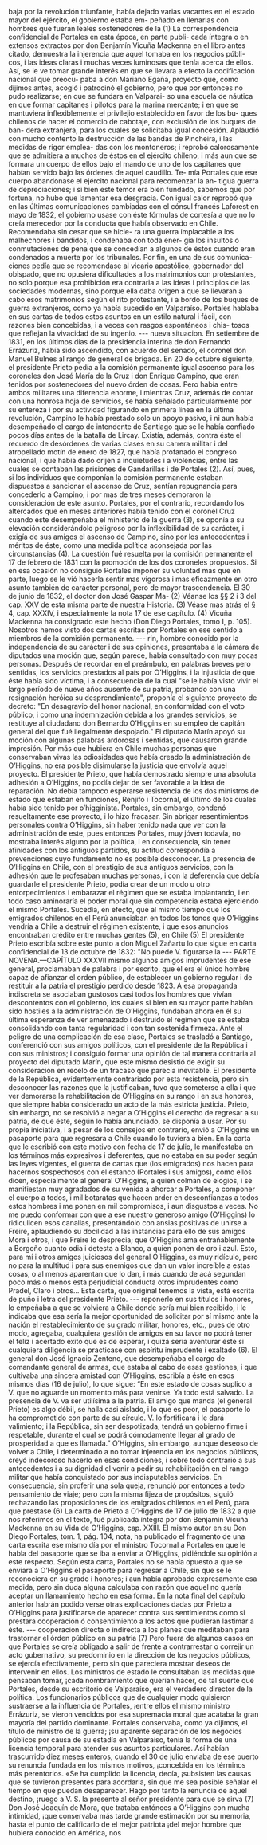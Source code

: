 baja por la revolución triunfante, había dejado varias vacantes en el estado mayor del ejército, el gobierno estaba em- peñado en llenarlas con hombres que fueran leales sostenedores de la (1) La correspondencia confidencial de Portales en esta época, en parte publi- cada íntegra o en extensos extractos por don Benjamín Vicuña Mackenna en el libro antes citado, demuestra la injerencia que aquel tomaba en los negocios públi- cos, i las ideas claras i muchas veces luminosas que tenía acerca de ellos. Así, se le ve tomar grande interés en que se llevara a efecto la codificación nacional que preocu- paba a don Mariano Egaña, proyecto que, como dijimos antes, acogió i patrocinó el gobierno, pero que por entonces no pudo realizarse; en que se fundara en Valparai- so una escuela de náutica en que formar capitanes i pilotos para la marina mercante; i en que se mantuviera inflexiblemente el privilejio establecido en favor de los bu- ques chilenos de hacer el comercio de cabotaje, con exclusión de los buques de ban- dera extranjera, para los cuales se solicitaba igual concesión. Aplaudió con mucho contento la destrucción de las bandas de Pincheira, i las medidas de rigor emplea- das con los montoneros; i reprobó calorosamente que se admitiera a muchos de éstos en el ejército chileno, i más aun que se formara un cuerpo de ellos bajo el mando de uno de los capitanes que habían servido bajo las órdenes de aquel caudillo. Te- mía Portales que ese cuerpo abandonase el ejército nacional para recomenzar la an- tigua guerra de depreciaciones; i si bien este temor era bien fundado, sabemos que por fortuna, no hubo que lamentar esa desgracia. Con igual calor reprobó que en las últimas comunicaciones cambiadas con el cónsul francés Laforest en mayo de 1832, el gobierno usase con éste fórmulas de cortesía a que no lo creía merecedor por la conducta que había observado en Chile. Recomendaba sin cesar que se hicie- ra una guerra implacable a los malhechores i bandidos, i condenaba con toda ener- gía los insultos o conmutaciones de pena que se concedían a algunos de éstos cuando eran condenados a muerte por los tribunales. Por fin, en una de sus comunica- ciones pedía que se recomendase al vicario apostólico, gobernador del obispado, que no opusiera dificultades a los matrimonios con protestantes, no solo porque esa prohibición era contraria a las ideas i principios de las sociedades modernas, sino porque ella daba origen a que se llevaran a cabo esos matrimonios según el rito protestante, i a bordo de los buques de guerra extranjeros, como ya había sucedido en Valparaíso. Portales hablaba en sus cartas de todos estos asuntos en un estilo natural i fácil, con razones bien concebidas, i a veces con rasgos espontáneos i chis- tosos que reflejan la vivacidad de su ingenio. --- nueva situacion. En setiembre de 1831, en los últimos días de la presidencia interina de don Fernando Errázuriz, había sido ascendido, con acuerdo del senado, el coronel don Manuel Bulnes al rango de general de brigada. En 20 de octubre siguiente, el presidente Prieto pedía a la comisión permanente igual ascenso para los coroneles don José María de la Cruz i don Enrique Campino, que eran tenidos por sostenedores del nuevo órden de cosas. Pero había entre ambos militares una diferencia enorme, i mientras Cruz, además de contar con una honrosa hoja de servicios, se había señalado particularmente por su entereza i por su actividad figurando en primera línea en la última revolución, Campino le había prestado solo un apoyo pasivo, i ni aun había desempeñado el cargo de intendente de Santiago que se le había confiado pocos días antes de la batalla de Lircay. Existía, además, contra éste el recuerdo de desórdenes de varias clases en su carrera militar i del atropellado motín de enero de 1827, que había profanado el congreso nacional, i que había dado orijen a inquietudes i a violencias, entre las cuales se contaban las prisiones de Gandarillas i de Portales (2). Así, pues, si los individuos que componían la comisión permanente estaban dispuestos a sancionar el ascenso de Cruz, sentían repugnancia para concederlo a Campino; i por mas de tres meses demoraron la consideración de este asunto. Portales, por el contrario, recordando los altercados que en meses anteriores había tenido con el coronel Cruz cuando éste desempeñaba el ministerio de la guerra (3), se oponía a su elevación considerándolo peligroso por la inflexibilidad de su carácter, i exigía de sus amigos el ascenso de Campino, sino por los antecedentes i méritos de éste, como una medida política aconsejada por las circunstancias (4). La cuestión fué resuelta por la comisión permanente el 17 de febrero de 1831 con la promoción de los dos coroneles propuestos. Si en esa ocasión no consiguió Portales imponer su voluntad mas que en parte, luego se le vió hacerla sentir mas vigorosa i mas eficazmente en otro asunto también de carácter personal, pero de mayor trascendencia. El 30 de junio de 1832, el doctor don José Gaspar Ma- (2) Véanse los §§ 2 i 3 del cap. XXV de esta misma parte de nuestra Historia. (3) Véase mas atrás el § 4, cap. XXXIV, i especialmente la nota 17 de ese capítulo. (4) Vicuña Mackenna ha consignado este hecho (Don Diego Portales, tomo I, p. 105). Nosotros hemos visto dos cartas escritas por Portales en ese sentido a miembros de la comisión permanente. --- rin, hombre conocido por la independencia de su carácter i de sus opiniones, presentaba a la cámara de diputados una moción que, según parece, había consultado con muy pocas personas. Después de recordar en el preámbulo, en palabras breves pero sentidas, los servicios prestados al país por O’Higgins, i la injusticia de que éste había sido víctima, i a consecuencia de la cual "se le había visto vivir el largo período de nueve años ausente de su patria, probando con una resignación heróica su desprendimiento", proponía el siguiente proyecto de decreto: "En desagravio del honor nacional, en conformidad con el voto público, i como una indemnización debida a los grandes servicios, se restituye al ciudadano don Bernardo O’Higgins en su empleo de capitán general del que fué ilegalmente despojado." El diputado Marín apoyó su moción con algunas palabras ardorosas i sentidas, que causaron grande impresión. Por más que hubiera en Chile muchas personas que conservaban vivas las odiosidades que había creado la administración de O’Higgins, no era posible disimularse la justicia que envolvía aquel proyecto. El presidente Prieto, que había demostrado siempre una absoluta adhesión a O’Higgins, no podía dejar de ser favorable a la idea de reparación. No debía tampoco esperarse resistencia de los dos ministros de estado que estaban en funciones, Renjifo i Tocornal, el último de los cuales había sido tenido por o’higginista. Portales, sin embargo, condenó resueltamente ese proyecto, i lo hizo fracasar. Sin abrigar resentimientos personales contra O’Higgins, sin haber tenido nada que ver con la administración de este, pues entonces Portales, muy jóven todavía, no mostraba interés alguno por la política, i en consecuencia, sin tener afinidades con los antiguos partidos, su actitud correspondía a prevenciones cuyo fundamento no es posible desconocer. La presencia de O’Higgins en Chile, con el prestigio de sus antiguos servicios, con la adhesión que le profesaban muchas personas, i con la deferencia que debía guardarle el presidente Prieto, podía crear de un modo u otro entorpecimientos i embarazar el régimen que se estaba implantando, i en todo caso aminoraría el poder moral que sin competencia estaba ejerciendo el mismo Portales. Sucedía, en efecto, que al mismo tiempo que los emigrados chilenos en el Perú anunciaban en todos los tonos que O’Higgins vendría a Chile a destruir el régimen existente, i que esos anuncios encontraban crédito entre muchas gentes (5), en Chile (5) El presidente Prieto escribía sobre este punto a don Miguel Zañartu lo que sigue en carta confidencial de 13 de octubre de 1832: "No puede V. figurarse la --- PARTE NOVENA.—CAPÍTULO XXXVII mismo algunos amigos imprudentes de ese general, proclamaban de palabra i por escrito, que él era el único hombre capaz de afianzar el orden público, de establecer un gobierno regular i de restituir a la patria el prestigio perdido desde 1823. A esa propaganda indiscreta se asociaban gustosos casi todos los hombres que vivían descontentos con el gobierno, los cuales si bien en su mayor parte habían sido hostiles a la administración de O’Higgins, fundaban ahora en él su última esperanza de ver amenazado i destruido el régimen que se estaba consolidando con tanta regularidad i con tan sostenida firmeza. Ante el peligro de una complicación de esa clase, Portales se trasladó a Santiago, conferenció con sus amigos políticos, con el presidente de la República i con sus ministros; i consiguió formar una opinión de tal manera contraria al proyecto del diputado Marín, que este mismo desistió de exigir su consideración en recelo de un fracaso que parecía inevitable. El presidente de la República, evidentemente contrariado por esta resistencia, pero sin desconocer las razones que la justificaban, tuvo que someterse a ella i que ver demorarse la rehabilitación de O’Higgins en su rango i en sus honores, que siempre había considerado un acto de la más estricta justicia. Prieto, sin embargo, no se resolvió a negar a O’Higgins el derecho de regresar a su patria, de que éste, según lo había anunciado, se disponía a usar. Por su propia iniciativa, i a pesar de los consejos en contrario, envió a O’Higgins un pasaporte para que regresara a Chile cuando lo tuviera a bien. En la carta que le escribió con este motivo con fecha de 17 de julio, le manifestaba en los términos más expresivos i deferentes, que no estaba en su poder según las leyes vigentes, el guerra de cartas que (los emigrados) nos hacen para hacernos sospechosos con el estanco (Portales i sus amigos), como ellos dicen, especialmente al general O’Higgins, a quien colman de elogios, i se manifiestan muy agradados de su venida a ahorcar a Portales, a componer el cuerpo a todos, i mil botaratas que hacen arder en desconfianzas a todos estos hombres i me ponen en mil compromisos, i aun disgustos a veces. No me puedo conformar con que a ese nuestro generoso amigo (O’Higgins) lo ridiculicen esos canallas, presentándolo con ansias positivas de unirse a Freire, aplaudiendo su docilidad a las instancias para ello de sus amigos Mora i otros, i que Freire lo desprecia; que O’Higgins ama entrañablemente a Borgoño cuanto odia i detesta a Blanco, a quien ponen de oro i azul. Esto, para mí i otros amigos juiciosos del general O’Higgins, es muy ridículo, pero no para la multitud i para sus enemigos que dan un valor increíble a estas cosas, o al menos aparentan que lo dan, i más cuando de acá segundan poco más o menos esta perjudicial conducta otros imprudentes como Pradel, Claro i otros... Esta carta, que original tenemos la vista, está escrita de puño i letra del presidente Prieto. --- reponerlo en sus títulos i honores, lo empeñaba a que se volviera a Chile donde sería mui bien recibido, i le indicaba que esa sería la mejor oportunidad de solicitar por sí mismo ante la nación el restablecimiento de su grado militar, honores, etc., pues de otro modo, agregaba, cualquiera gestión de amigos en su favor no podrá tener el feliz i acertado éxito que es de esperar, i quizá sería aventurar éste si cualquiera diligencia se practicase con espíritu imprudente i exaltado (6). El general don José Ignacio Zenteno, que desempeñaba el cargo de comandante general de armas, que estaba al cabo de esas gestiones, i que cultivaba una sincera amistad con O’Higgins, escribía a éste en esos mismos días (16 de julio), lo que sigue: “En este estado de cosas suplico a V. que no aguarde un momento más para venirse. Ya todo está salvado. La presencia de V. va ser utilísima a la patria. El amigo que manda (el general Prieto) es algo débil, se halla casi aislado, i lo que es peor, el pasaporte lo ha comprometido con parte de su círculo. V. lo fortificará i le dará valimiento; i la República, sin ser despotizada, tendrá un gobierno firme i respetable, durante el cual se podrá cómodamente llegar al grado de prosperidad a que es llamada.” O’Higgins, sin embargo, aunque deseoso de volver a Chile, i determinado a no tomar injerencia en los negocios públicos, creyó indecoroso hacerlo en esas condiciones, i sobre todo contrario a sus antecedentes i a su dignidad el venir a pedir su rehabilitación en el rango militar que había conquistado por sus indisputables servicios. En consecuencia, sin proferir una sola queja, renunció por entonces a todo pensamiento de viaje; pero con la misma fijeza de propósitos, siguió rechazando las proposiciones de los emigrados chilenos en el Perú, para que prestase (6) La carta de Prieto a O’Higgins de 17 de julio de 1832 a que nos referimos en el texto, fué publicada íntegra por don Benjamín Vicuña Mackenna en su Vida de O’Higgins, cap. XXIII. El mismo autor en su Don Diego Portales, tom. 1, pág. 104, nota, ha publicado el fragmento de una carta escrita ese mismo día por el ministro Tocornal a Portales en que le habla del pasaporte que se iba a enviar a O’Higgins, pidiéndole su opinión a este respecto. Según esta carta, Portales no se había opuesto a que se enviara a O’Higgins el pasaporte para regresar a Chile, sin que se le reconociera en su grado i honores; i aun había aprobado expresamente esa medida, pero sin duda alguna calculaba con razón que aquel no quería aceptar un llamamiento hecho en esa forma. En la nota final del capítulo anterior habrán podido verse otras explicaciones dadas por Prieto a O’Higgins para justificarse de aparecer contra sus sentimientos como si prestara cooperación ó consentimiento a los actos que pudieran lastimar a éste. --- cooperacion directa o indirecta a los planes que meditaban para trastornar el órden público en su patria (7) Pero fuera de algunos casos en que Portales se creía obligado a salir de frente a contrarrestar o correjir un acto gubernativo, su predominio en la dirección de los negocios públicos, se ejercía efectivamente, pero sin que pareciera mostrar deseos de intervenir en ellos. Los ministros de estado le consultaban las medidas que pensaban tomar, ¡cada nombramiento que querían hacer, de tal suerte que Portales, desde su escritorio de Valparaíso, era el verdadero director de la política. Los funcionarios públicos que de cualquier modo quisieron sustraerse a la influencia de Portales, ¡entre ellos el mismo ministro Errázuriz, se vieron vencidos por esa supremacía moral que acataba la gran mayoría del partido dominante. Portales conservaba, como ya dijimos, el título de ministro de la guerra; ¡su aparente separación de los negocios públicos por causa de su estadía en Valparaíso, tenía la forma de una licencia temporal para atender sus asuntos particulares. Así habían trascurrido diez meses enteros, cuando el 30 de julio enviaba de ese puerto su renuncia fundada en los mismos motivos, ¡concebida en los términos más perentorios. «Se ha cumplido la licencia, decía, ¡subsisten las causas que se tuvieron presentes para acordarla, sin que me sea posible señalar el tiempo en que puedan desaparecer. Hago por tanto la renuncia de aquel destino, ¡ruego a V. S. la presente al señor presidente para que se sirva (7) Don José Joaquín de Mora, que trataba entónces a O’Higgins con mucha intimidad, ¡que conservaba más tarde grande estimación por su memoria, hasta el punto de calificarlo de el mejor patriota ¡del mejor hombre que hubiera conocido en América, nos